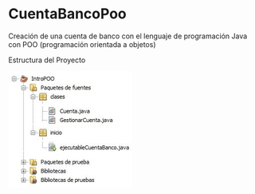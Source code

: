 # CuentaBancoPoo
Creación de una cuenta de banco con el lenguaje de programación Java con POO (programación orientada a objetos)

Estructura del Proyecto 

![](Assets/estructura.jpg)

